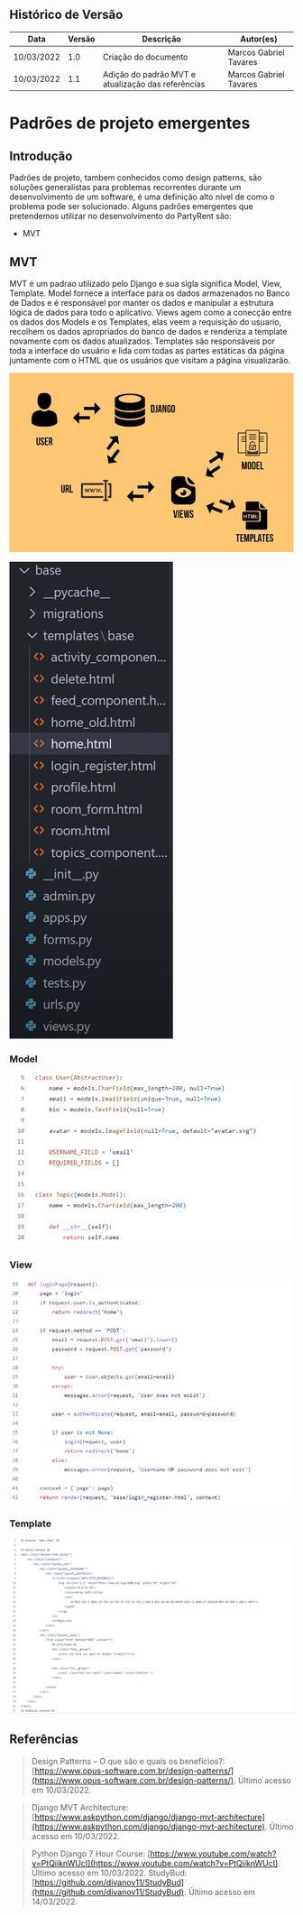 ## Histórico de Versão

| Data       | Versão | Descrição                                                 | Autor(es)      |
| ---------- | ------ | --------------------------------------------------------- | ------------ |
| 10/03/2022 | 1.0    | Criação do documento                                      | Marcos Gabriel Tavares|
| 10/03/2022 | 1.1    | Adição do padrão MVT e atualização das referências        | Marcos Gabriel Tavares|


# Padrões de projeto emergentes
## Introdução
Padrões de projeto, tambem conhecidos como design patterns, são soluções generalistas para problemas recorrentes durante um desenvolvimento de um software, é uma definição alto nivel de como o problema pode ser solucionado. Alguns padrões emergentes que pretendemos utilizar no desenvolvimento do PartyRent são:

 - MVT

## MVT
MVT é um padrao utilizado pelo Django e sua sigla significa Model, View, Template. Model fornece a interface para os dados armazenados no Banco de Dados e é responsável por manter os dados e manipular a estrutura lógica de dados para todo o aplicativo. Views agem como a conecção entre os dados dos Models e os Templates, elas veem a requisição do usuario, recolhem os dados apropriados do banco de dados e renderiza a template novamente com os dados atualizados. Templates são responsáveis por toda a interface do usuário e lida com todas as partes estáticas da página juntamente com o HTML que os usuários que visitam a página visualizarão.   

![MVT](../padrao/imagens/mvt_image.png)

![mvtfiles](../padrao/imagens/mvtfiles_image.png)

### Model
![modelexample](../padrao/imagens/modelexample.png)

### View
![viewexample](../padrao/imagens/viewexample.png)

### Template
![templateexample](../padrao/imagens/templateexample.png)


## Referências
>   Design Patterns – O que são e quais os benefícios?:  [https://www.opus-software.com.br/design-patterns/](https://www.opus-software.com.br/design-patterns/). Último acesso em 10/03/2022.

> Django MVT Architecture: [https://www.askpython.com/django/django-mvt-architecture](https://www.askpython.com/django/django-mvt-architecture). Último acesso em 10/03/2022.

> Python Django 7 Hour Course: [https://www.youtube.com/watch?v=PtQiiknWUcI](https://www.youtube.com/watch?v=PtQiiknWUcI). Último acesso em 10/03/2022.
> StudyBud: [https://github.com/divanov11/StudyBud](https://github.com/divanov11/StudyBud). Último acesso em 14/03/2022.
